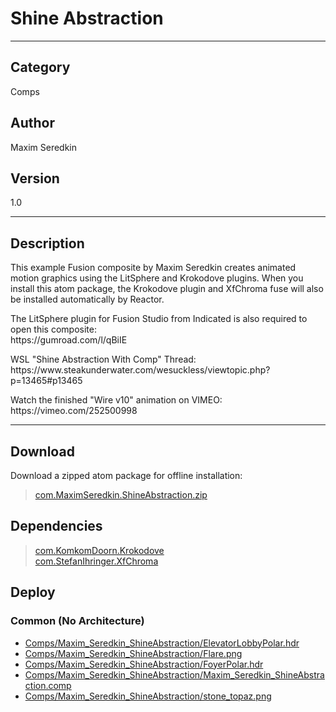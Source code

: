 # Shine Abstraction
___

## Category
Comps

## Author
Maxim Seredkin

## Version
1.0

___

## Description
<p>This example Fusion composite by Maxim Seredkin creates animated motion graphics using the LitSphere and Krokodove plugins. When you install this atom package, the Krokodove plugin and XfChroma fuse will also be installed automatically by Reactor.</p>

<p>The LitSphere plugin for Fusion Studio from Indicated is also required to open this composite:<br>
https://gumroad.com/l/qBiIE</p>

<p>WSL "Shine Abstraction With Comp" Thread:<br>
https://www.steakunderwater.com/wesuckless/viewtopic.php?p=13465#p13465
</p>

<p>Watch the finished "Wire v10" animation on VIMEO:<br>
https://vimeo.com/252500998</p>


___

## Download

Download a zipped atom package for offline installation:
> [com.MaximSeredkin.ShineAbstraction.zip](https://gitlab.com/WeSuckLess/Reactor/-/archive/master/Reactor-master.zip?path=Atoms/com.MaximSeredkin.ShineAbstraction)  

## Dependencies

> [com.KomkomDoorn.Krokodove](com.KomkomDoorn.Krokodove.md)  
> [com.StefanIhringer.XfChroma](com.StefanIhringer.XfChroma.md)  
## Deploy

### Common (No Architecture)

<ul>
<li><a href="https://gitlab.com/WeSuckLess/Reactor/-/blob/master/Atoms/com.MaximSeredkin.ShineAbstraction/Comps/Maxim_Seredkin_ShineAbstraction/ElevatorLobbyPolar.hdr?ref_type=heads">Comps/Maxim_Seredkin_ShineAbstraction/ElevatorLobbyPolar.hdr</a></li>
<li><a href="https://gitlab.com/WeSuckLess/Reactor/-/blob/master/Atoms/com.MaximSeredkin.ShineAbstraction/Comps/Maxim_Seredkin_ShineAbstraction/Flare.png?ref_type=heads">Comps/Maxim_Seredkin_ShineAbstraction/Flare.png</a></li>
<li><a href="https://gitlab.com/WeSuckLess/Reactor/-/blob/master/Atoms/com.MaximSeredkin.ShineAbstraction/Comps/Maxim_Seredkin_ShineAbstraction/FoyerPolar.hdr?ref_type=heads">Comps/Maxim_Seredkin_ShineAbstraction/FoyerPolar.hdr</a></li>
<li><a href="https://gitlab.com/WeSuckLess/Reactor/-/blob/master/Atoms/com.MaximSeredkin.ShineAbstraction/Comps/Maxim_Seredkin_ShineAbstraction/Maxim_Seredkin_ShineAbstraction.comp?ref_type=heads">Comps/Maxim_Seredkin_ShineAbstraction/Maxim_Seredkin_ShineAbstraction.comp</a></li>
<li><a href="https://gitlab.com/WeSuckLess/Reactor/-/blob/master/Atoms/com.MaximSeredkin.ShineAbstraction/Comps/Maxim_Seredkin_ShineAbstraction/stone_topaz.png?ref_type=heads">Comps/Maxim_Seredkin_ShineAbstraction/stone_topaz.png</a></li>
</ul>

